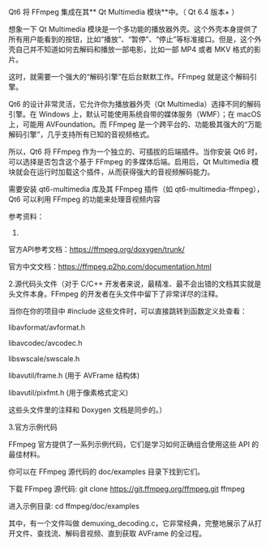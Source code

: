 Qt6 将 FFmpeg 集成在其** Qt Multimedia 模块**中。（ Qt 6.4 版本+ ）

想象一下 Qt Multimedia 模块是一个多功能的播放器外壳。这个外壳本身提供了所有用户能看到的按钮，比如“播放”、“暂停”、“停止”等标准接口。但是，这个外壳自己并不知道如何去解码和播放一部电影，比如一部 MP4 或者 MKV 格式的影片。

这时，就需要一个强大的“解码引擎”在后台默默工作。FFmpeg 就是这个解码引擎。

Qt6 的设计非常灵活，它允许你为播放器外壳（Qt Multimedia）选择不同的解码引擎。在 Windows 上，默认可能使用系统自带的媒体服务（WMF）；在 macOS 上，可能用 AVFoundation。而 FFmpeg 是一个跨平台的、功能极其强大的“万能解码引擎”，几乎支持所有已知的音视频格式。

所以，Qt6 将 FFmpeg 作为一个独立的、可插拔的后端插件。当你安装 Qt6 时，可以选择是否包含这个基于 FFmpeg 的多媒体后端。启用后，Qt Multimedia 模块就会在运行时加载这个插件，从而获得强大的音视频解码能力。

需要安装  qt6-multimedia 库及其 FFmpeg 插件（如 qt6-multimedia-ffmpeg），Qt6 可以利用 FFmpeg 的功能来处理音视频内容 

参考资料：

1.
官方API参考文档：https://ffmpeg.org/doxygen/trunk/

官方中文文档：https://ffmpeg.p2hp.com/documentation.html

2.源代码头文件（对于 C/C++ 开发者来说，最精准、最不会出错的文档其实就是头文件本身。FFmpeg 的开发者在头文件中留下了非常详尽的注释。

当你在你的项目中 #include 这些文件时，可以直接跳转到函数定义处查看：

libavformat/avformat.h

libavcodec/avcodec.h

libswscale/swscale.h

libavutil/frame.h (用于 AVFrame 结构体)

libavutil/pixfmt.h (用于像素格式定义)

这些头文件里的注释和 Doxygen 文档是同步的。）

3.官方示例代码

FFmpeg 官方提供了一系列示例代码，它们是学习如何正确组合使用这些 API 的最佳材料。

你可以在 FFmpeg 源代码的 doc/examples 目录下找到它们。

下载 FFmpeg 源代码: git clone https://git.ffmpeg.org/ffmpeg.git ffmpeg

进入示例目录: cd ffmpeg/doc/examples


其中，有一个文件叫做 demuxing_decoding.c，它非常经典，完整地展示了从打开文件、查找流、解码音视频、直到获取 AVFrame 的全过程。